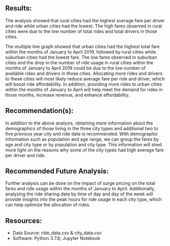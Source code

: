 <h2>Results:</h2>
<p>The analysis showed that rural cities had the highest average fare per driver and ride while urban cities had the lowest. The high fares observed in rural cities were due to the low number of total rides and total drivers in those cities.</p>
<p>The multiple line graph showed that urban cities had the highest total fare within the months of January to April 2019, followed by rural cities while suburban cities had the lowest fare. The low fares observed in suburban cities and the drop in the number of ride usage in rural cities within the months of January to April 2019 could be due to the low number of available rides and drivers in those cities. Allocating more rides and drivers to these cities will most likely reduce average fare per ride and driver, which will boost ride affordability. In addition, providing more rides to urban cities within the months of January to April will help meet the demand for rides in those months, increase revenue, and enhance affordability.</p>

<h2>Recommendation(s):</h2>
<p>In addition to the above analysis, obtaining more information about the demographics of those living in the three city types and additional two to five previous year city and ride data is recommended. With demographic information such as population and age range, we can group the fares by age and city type or by population and city type. This information will shed more light on the reasons why some of the city types had high average fare per driver and ride.</p>

<h2>Recommended Future Analysis:</h2>
<p>Further analysis can be done on the impact of surge pricing on the total fares and ride usage within the months of January to April. Additionally, analyzing the ride sharing data by time of day and day of the week will provide insights into the peak hours for ride usage in each city type, which can help optimize the allocation of rides.</p>

<h2>Resources:</h2>
<ul>
	<li>Data Source: ride_data.csv & city_data.csv</li>
	<li>Software: Python 3.7.6; Jupyter Notebook
